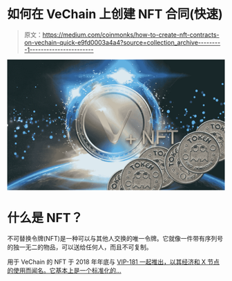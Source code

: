 # 如何在 VeChain 上创建 NFT 合同(快速)

> 原文：<https://medium.com/coinmonks/how-to-create-nft-contracts-on-vechain-quick-e9fd0003a4a4?source=collection_archive---------1----------------------->

![](img/fde9841c70a869b9daa63a6dccfc1aeb.png)

# 什么是 NFT？

不可替换令牌(NFT)是一种可以与其他人交换的唯一令牌。它就像一件带有序列号的独一无二的物品，可以送给任何人，而且不可复制。

用于 VeChain 的 NFT 于 2018 年年底与 [VIP-181 一起推出，以其经济和 X 节点的使用而闻名。它基本上是一个标准化的…](https://github.com/vechain/VIPs/blob/master/vips/VIP-181.md)